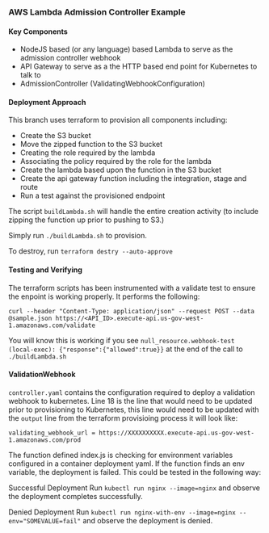 ### AWS Lambda Admission Controller Example

#### Key Components 

* NodeJS based (or any language) based Lambda to serve as the admission controller webhook
* API Gateway to serve as a the HTTP based end point for Kubernetes to talk to
* AdmissionController (ValidatingWebhookConfiguration) 

#### Deployment Approach
  This branch uses terraform to provision all components including:
  * Create the S3 bucket
  * Move the zipped function to the S3 bucket
  * Creating the role required by the lambda
  * Associating the policy required by the role for the lambda
  * Create the lambda based upon the function in the S3 bucket
  * Create the api gateway function including the integration, stage and route
  * Run a test against the provisioned endpoint
  
  The script `buildLambda.sh` will handle the entire creation activity (to include zipping the function up prior to
  pushing to S3.)
  
  Simply run `./buildLambda.sh` to provision.
  
  To destroy, run `terraform destry --auto-approve`
  
#### Testing and Verifying
The terraform scripts has been instrumented with a validate test to ensure the enpoint is working properly. It performs 
the following:

```
curl --header "Content-Type: application/json" --request POST --data @sample.json https://<API_ID>.execute-api.us-gov-west-1.amazonaws.com/validate
```

You will know this is working if you see `null_resource.webhook-test (local-exec): {"response":{"allowed":true}}` at the
end of the call to `./buildLambda.sh`


#### ValidationWebhook
`controller.yaml` contains the configuration required to deploy a validation webhook to kubernetes. Line 18 is the line
that would need to be updated prior to provisioning to Kubernetes, this line would need to be updated with the `output` 
line from the terraform provisioing process it will look like:
 
 `validating_webhook_url = https://XXXXXXXXXX.execute-api.us-gov-west-1.amazonaws.com/prod`


The function defined index.js is checking for environment variables configured in a container deployment yaml. If the 
function finds an env variable, the deployment is failed. This could be tested in the following way:

Successful Deployment
 Run `kubectl run nginx --image=nginx` and observe the deployment completes successfully.

Denied Deployment 
 Run `kubectl run nginx-with-env --image=nginx --env="SOMEVALUE=fail"` and observe the deployment is denied.
